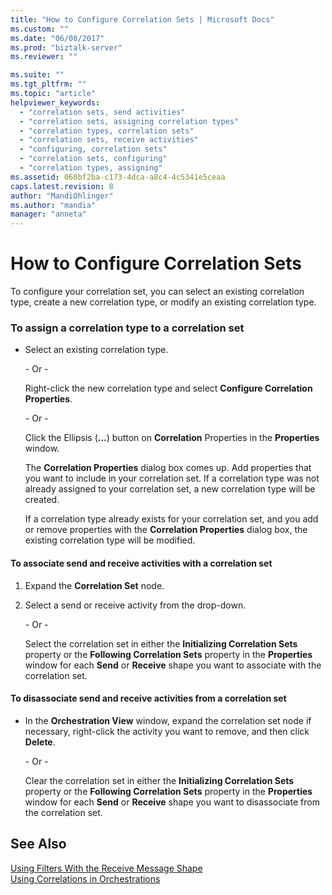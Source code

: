 ```yaml
---
title: "How to Configure Correlation Sets | Microsoft Docs"
ms.custom: ""
ms.date: "06/08/2017"
ms.prod: "biztalk-server"
ms.reviewer: ""

ms.suite: ""
ms.tgt_pltfrm: ""
ms.topic: "article"
helpviewer_keywords: 
  - "correlation sets, send activities"
  - "correlation sets, assigning correlation types"
  - "correlation types, correlation sets"
  - "correlation sets, receive activities"
  - "configuring, correlation sets"
  - "correlation sets, configuring"
  - "correlation types, assigning"
ms.assetid: 060bf2ba-c173-4dca-a8c4-4c5341e5ceaa
caps.latest.revision: 8
author: "MandiOhlinger"
ms.author: "mandia"
manager: "anneta"
---
```

# How to Configure Correlation Sets
To configure your correlation set, you can select an existing correlation type, create a new correlation type, or modify an existing correlation type.  
  
### To assign a correlation type to a correlation set  
  
- Select an existing correlation type.  
  
   \- Or -  
  
   Right-click the new correlation type and select **Configure Correlation Properties**.  
  
   \- Or -  
  
   Click the Ellipsis (**...**) button on **Correlation** Properties in the **Properties** window.  
  
   The **Correlation Properties** dialog box comes up. Add properties that you want to include in your correlation set. If a correlation type was not already assigned to your correlation set, a new correlation type will be created.  
  
  If a correlation type already exists for your correlation set, and you add or remove properties with the **Correlation Properties** dialog box, the existing correlation type will be modified.  
  
#### To associate send and receive activities with a correlation set  
  
1.  Expand the **Correlation Set** node.  
  
2.  Select a send or receive activity from the drop-down.  
  
     \- Or -  
  
     Select the correlation set in either the **Initializing Correlation Sets** property or the **Following Correlation Sets** property in the **Properties** window for each **Send** or **Receive** shape you want to associate with the correlation set.  
  
#### To disassociate send and receive activities from a correlation set  
  
-   In the **Orchestration View** window, expand the correlation set node if necessary, right-click the activity you want to remove, and then click **Delete**.  
  
     \- Or -  
  
     Clear the correlation set in either the **Initializing Correlation Sets** property or the **Following Correlation Sets** property in the **Properties** window for each **Send** or **Receive** shape you want to disassociate from the correlation set.  
  
## See Also  
 [Using Filters With the Receive Message Shape](../core/using-filters-with-the-receive-message-shape.md)   
 [Using Correlations in Orchestrations](../core/using-correlations-in-orchestrations.md)